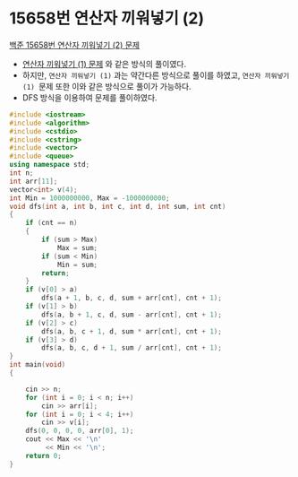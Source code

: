 # 15658번 연산자 끼워넣기 (2)

[백준 15658번 연산자 끼워넣기 (2) 문제](https://www.acmicpc.net/problem/15658)

- [연산자 끼워넣기 (1) 문제](https://github.com/happyAyun/DailyCoding/blob/main/baekjoon/14888.md) 와 같은 방식의 풀이였다.
- 하지만, `연산자 끼워넣기 (1)` 과는 약간다른 방식으로 풀이를 하였고, `연산자 끼워넣기 (1) `문제 또한 이와 같은 방식으로 풀이가 가능하다.
- DFS 방식을 이용하여 문제를 풀이하였다.

```c++
#include <iostream>
#include <algorithm>
#include <cstdio>
#include <cstring>
#include <vector>
#include <queue>
using namespace std;
int n;
int arr[11];
vector<int> v(4);
int Min = 1000000000, Max = -1000000000;
void dfs(int a, int b, int c, int d, int sum, int cnt)
{
    if (cnt == n)
    {
        if (sum > Max)
            Max = sum;
        if (sum < Min)
            Min = sum;
        return;
    }
    if (v[0] > a)
        dfs(a + 1, b, c, d, sum + arr[cnt], cnt + 1);
    if (v[1] > b)
        dfs(a, b + 1, c, d, sum - arr[cnt], cnt + 1);
    if (v[2] > c)
        dfs(a, b, c + 1, d, sum * arr[cnt], cnt + 1);
    if (v[3] > d)
        dfs(a, b, c, d + 1, sum / arr[cnt], cnt + 1);
}
int main(void)
{

    cin >> n;
    for (int i = 0; i < n; i++)
        cin >> arr[i];
    for (int i = 0; i < 4; i++)
        cin >> v[i];
    dfs(0, 0, 0, 0, arr[0], 1);
    cout << Max << '\n'
         << Min << '\n';
    return 0;
}

```


